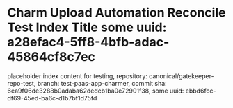 # Charm Upload Automation Reconcile Test Index Title some uuid: a28efac4-5ff8-4bfb-adac-45864cf8c7ec
 placeholder index content for testing,  repository: canonical/gatekeeper-repo-test,  branch: test-paas-app-charmer,  commit sha: 6ea9f06de3288b0adaba62dedcb1ba0e72901f38,  some uuid: ebbd6fcc-df69-45ed-ba6c-d1b7bf1d75fd
